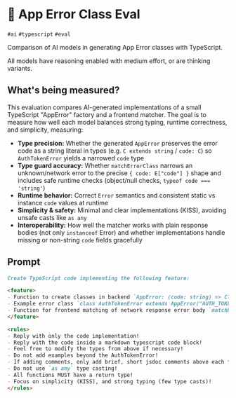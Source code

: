 # 🥈 App Error Class Eval

`#ai` `#typescript` `#eval`

Comparison of AI models in generating App Error classes with TypeScript.

All models have reasoning enabled with medium effort, or are thinking variants.

## What's being measured?

This evaluation compares AI-generated implementations of a small TypeScript "AppError" factory and a frontend matcher. The goal is to measure how well each model balances strong typing, runtime correctness, and simplicity, measuring:

- **Type precision:** Whether the generated `AppError` preserves the error code as a string literal in types (e.g. `C extends string` / `code: C`) so `AuthTokenError` yields a narrowed `code` type
- **Type guard accuracy:** Whether `matchErrorClass` narrows an unknown/network error to the precise `{ code: E["code"] }` shape and includes safe runtime checks (object/null checks, `typeof code === 'string'`)
- **Runtime behavior:** Correct `Error` semantics and consistent static vs instance `code` values at runtime
- **Simplicity & safety:** Minimal and clear implementations (KISS), avoiding unsafe casts like `as any`
- **Interoperability:** How well the matcher works with plain response bodies (not only `instanceof` Error) and whether implementations handle missing or non-string `code` fields gracefully

## Prompt

```md
Create TypeScript code implementing the following feature:

<feature>
- Function to create classes in backend `AppError: (code: string) => Class<AppErrorType>`.
- Example error class `class AuthTokenError extends AppError("AUTH_TOKEN") {}`.
- Function for frontend matching of network response error body `matchErrorClass: <E extends Class<AppErrorType>>(error: object, ErrorClass: E): error is { code: E["code"] }`.
</feature>

<rules>
- Reply with only the code implementation!
- Reply with the code inside a markdown typescript code block!
- Feel free to modify the types from above if necessary!
- Do not add examples beyond the AuthTokenError!
- If adding comments, only add brief, short jsdoc comments above each function!
- Do not use `as any` type casting!
- All functions MUST have a return type!
- Focus on simplicity (KISS), and strong typing (few type casts)!
</rules>
```
